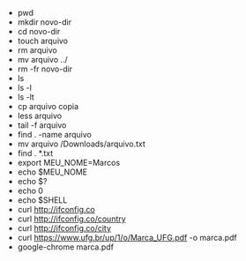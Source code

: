 * pwd
* mkdir novo-dir
* cd novo-dir
* touch arquivo
* rm arquivo
* mv arquivo ../
* rm -fr novo-dir
* ls
* ls -l
* ls -lt
* cp arquivo copia
* less arquivo
* tail -f arquivo
* find . -name arquivo
* mv arquivo /Downloads/arquivo.txt
* find . *.txt
* export MEU_NOME=Marcos
* echo $MEU_NOME
* echo $?
* echo 0
* echo $SHELL
* curl http://ifconfig.co
* curl http://ifconfig.co/country
* curl http://ifconfig.co/city
* curl https://www.ufg.br/up/1/o/Marca_UFG.pdf -o marca.pdf
* google-chrome marca.pdf
